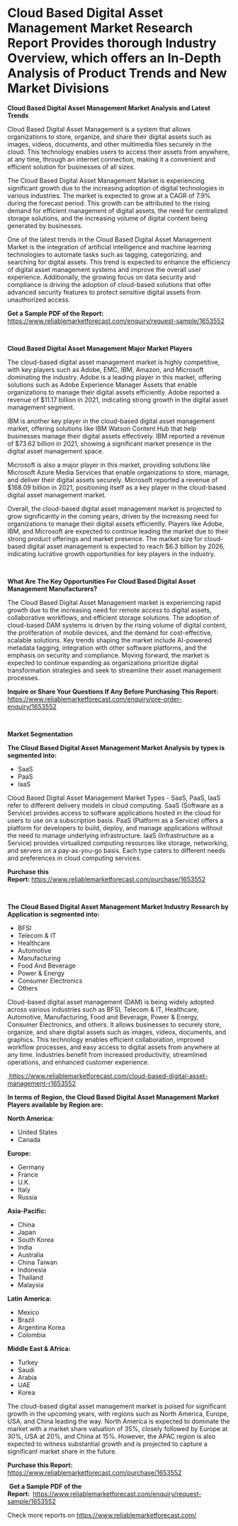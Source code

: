 <p><h1>Cloud Based Digital Asset Management Market Research Report Provides thorough Industry Overview, which offers an In-Depth Analysis of Product Trends and New Market Divisions</h1></p><p><strong>Cloud Based Digital Asset Management Market Analysis and Latest Trends</strong></p>
<p><p>Cloud Based Digital Asset Management is a system that allows organizations to store, organize, and share their digital assets such as images, videos, documents, and other multimedia files securely in the cloud. This technology enables users to access their assets from anywhere, at any time, through an internet connection, making it a convenient and efficient solution for businesses of all sizes.</p><p>The Cloud Based Digital Asset Management Market is experiencing significant growth due to the increasing adoption of digital technologies in various industries. The market is expected to grow at a CAGR of 7.9% during the forecast period. This growth can be attributed to the rising demand for efficient management of digital assets, the need for centralized storage solutions, and the increasing volume of digital content being generated by businesses.</p><p>One of the latest trends in the Cloud Based Digital Asset Management Market is the integration of artificial intelligence and machine learning technologies to automate tasks such as tagging, categorizing, and searching for digital assets. This trend is expected to enhance the efficiency of digital asset management systems and improve the overall user experience. Additionally, the growing focus on data security and compliance is driving the adoption of cloud-based solutions that offer advanced security features to protect sensitive digital assets from unauthorized access.</p></p>
<p><strong>Get a Sample PDF of the Report:&nbsp;</strong> <a href="https://www.reliablemarketforecast.com/enquiry/request-sample/1653552">https://www.reliablemarketforecast.com/enquiry/request-sample/1653552</a></p>
<p>&nbsp;</p>
<p><strong>Cloud Based Digital Asset Management Major Market Players</strong></p>
<p><p>The cloud-based digital asset management market is highly competitive, with key players such as Adobe, EMC, IBM, Amazon, and Microsoft dominating the industry. Adobe is a leading player in this market, offering solutions such as Adobe Experience Manager Assets that enable organizations to manage their digital assets efficiently. Adobe reported a revenue of $11.17 billion in 2021, indicating strong growth in the digital asset management segment.</p><p>IBM is another key player in the cloud-based digital asset management market, offering solutions like IBM Watson Content Hub that help businesses manage their digital assets effectively. IBM reported a revenue of $73.62 billion in 2021, showing a significant market presence in the digital asset management space.</p><p>Microsoft is also a major player in this market, providing solutions like Microsoft Azure Media Services that enable organizations to store, manage, and deliver their digital assets securely. Microsoft reported a revenue of $168.09 billion in 2021, positioning itself as a key player in the cloud-based digital asset management market.</p><p>Overall, the cloud-based digital asset management market is projected to grow significantly in the coming years, driven by the increasing need for organizations to manage their digital assets efficiently. Players like Adobe, IBM, and Microsoft are expected to continue leading the market due to their strong product offerings and market presence. The market size for cloud-based digital asset management is expected to reach $6.3 billion by 2026, indicating lucrative growth opportunities for key players in the industry.</p></p>
<p>&nbsp;</p>
<p><strong>What Are The Key Opportunities For Cloud Based Digital Asset Management Manufacturers?</strong></p>
<p><p>The Cloud Based Digital Asset Management market is experiencing rapid growth due to the increasing need for remote access to digital assets, collaborative workflows, and efficient storage solutions. The adoption of cloud-based DAM systems is driven by the rising volume of digital content, the proliferation of mobile devices, and the demand for cost-effective, scalable solutions. Key trends shaping the market include AI-powered metadata tagging, integration with other software platforms, and the emphasis on security and compliance. Moving forward, the market is expected to continue expanding as organizations prioritize digital transformation strategies and seek to streamline their asset management processes.</p></p>
<p><strong>Inquire or Share Your Questions If Any Before Purchasing This Report:</strong> <a href="https://www.reliablemarketforecast.com/enquiry/pre-order-enquiry/1653552">https://www.reliablemarketforecast.com/enquiry/pre-order-enquiry/1653552</a></p>
<p>&nbsp;</p>
<p><strong>Market Segmentation</strong></p>
<p><strong>The Cloud Based Digital Asset Management Market Analysis by types is segmented into:</strong></p>
<p><ul><li>SaaS</li><li>PaaS</li><li>IaaS</li></ul></p>
<p><p>Cloud Based Digital Asset Management Market Types - SaaS, PaaS, IaaS refer to different delivery models in cloud computing. SaaS (Software as a Service) provides access to software applications hosted in the cloud for users to use on a subscription basis. PaaS (Platform as a Service) offers a platform for developers to build, deploy, and manage applications without the need to manage underlying infrastructure. IaaS (Infrastructure as a Service) provides virtualized computing resources like storage, networking, and servers on a pay-as-you-go basis. Each type caters to different needs and preferences in cloud computing services.</p></p>
<p><strong>Purchase this Report:&nbsp;</strong><a href="https://www.reliablemarketforecast.com/purchase/1653552">https://www.reliablemarketforecast.com/purchase/1653552</a></p>
<p>&nbsp;</p>
<p><strong>The Cloud Based Digital Asset Management Market Industry Research by Application is segmented into:</strong></p>
<p><ul><li>BFSI</li><li>Telecom & IT</li><li>Healthcare</li><li>Automotive</li><li>Manufacturing</li><li>Food And Beverage</li><li>Power & Energy</li><li>Consumer Electronics</li><li>Others</li></ul></p>
<p><p>Cloud-based digital asset management (DAM) is being widely adopted across various industries such as BFSI, Telecom & IT, Healthcare, Automotive, Manufacturing, Food and Beverage, Power & Energy, Consumer Electronics, and others. It allows businesses to securely store, organize, and share digital assets such as images, videos, documents, and graphics. This technology enables efficient collaboration, improved workflow processes, and easy access to digital assets from anywhere at any time. Industries benefit from increased productivity, streamlined operations, and enhanced customer experience.</p></p>
<p><a href="https://www.reliablemarketforecast.com/cloud-based-digital-asset-management-r1653552">&nbsp;https://www.reliablemarketforecast.com/cloud-based-digital-asset-management-r1653552</a></p>
<p><strong>In terms of Region, the Cloud Based Digital Asset Management Market Players available by Region are:</strong></p>
<p>
    <p> <strong> North America: </strong>
        <ul>
            <li>United States</li>
            <li>Canada</li>
        </ul>
        </p> 
    <p> <strong> Europe: </strong>
        <ul>
            <li>Germany</li>
            <li>France</li>
            <li>U.K.</li>
            <li>Italy</li>
            <li>Russia</li>
        </ul>
        </p> 
    <p> <strong> Asia-Pacific: </strong>
        <ul>
            <li>China</li>
            <li>Japan</li>
            <li>South Korea</li>
            <li>India</li>
            <li>Australia</li>
            <li>China Taiwan</li>
            <li>Indonesia</li>
            <li>Thailand</li>
            <li>Malaysia</li>
        </ul>
        </p> 
    <p> <strong> Latin America: </strong>
        <ul>
            <li>Mexico</li>
            <li>Brazil</li>
            <li>Argentina Korea</li>
            <li>Colombia</li>
        </ul>
        </p> 
    <p> <strong> Middle East & Africa: </strong>
        <ul>
            <li>Turkey</li>
            <li>Saudi</li>
            <li>Arabia</li>
            <li>UAE</li>
            <li>Korea</li>
        </ul>
    </p>
    </p>
<p><p>The cloud-based digital asset management market is poised for significant growth in the upcoming years, with regions such as North America, Europe, USA, and China leading the way. North America is expected to dominate the market with a market share valuation of 35%, closely followed by Europe at 30%, USA at 20%, and China at 15%. However, the APAC region is also expected to witness substantial growth and is projected to capture a significant market share in the future.</p></p>
<p><strong>Purchase this Report: </strong><a href="https://www.reliablemarketforecast.com/purchase/1653552">https://www.reliablemarketforecast.com/purchase/1653552</a></p>
<p>&nbsp;<strong>Get a Sample PDF of the Report:&nbsp;&nbsp;</strong><a href="https://www.reliablemarketforecast.com/enquiry/request-sample/1653552">https://www.reliablemarketforecast.com/enquiry/request-sample/1653552</a></p>
<p><strong></strong></p>
<p>Check more reports on <a href="https://www.reliablemarketforecast.com/">https://www.reliablemarketforecast.com/</a></p>